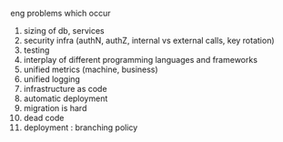 
eng problems which occur

1. sizing of db, services
2. security infra (authN, authZ, internal vs external calls, key rotation)
3. testing
4. interplay of different programming languages and frameworks
5. unified metrics (machine, business)
6. unified logging
7. infrastructure as code
8. automatic deployment
9. migration is hard
10. dead code
11. deployment : branching policy
